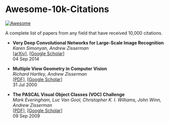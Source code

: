 # Awesome-10k-Citations
[![Awesome](https://awesome.re/badge.svg)](https://awesome.re)

A complete list of papers from any field that have received 10,000 citations.

* **Very Deep Convolutional Networks for Large-Scale Image Recognition** \
*Karen Simonyan, Andrew Zisserman* \
[[arXiv](https://arxiv.org/abs/1409.1556)], [[Google Scholar](https://scholar.google.com/citations?view_op=view_citation&hl=en&user=UZ5wscMAAAAJ&citation_for_view=UZ5wscMAAAAJ:v_tt_AnqfNMC)] \
04 Sep 2014

* **Multiple View Geometry in Computer Vision** \
*Richard Hartley, Andrew Zisserman* \
[[PDF](https://cseweb.ucsd.edu/classes/sp13/cse252B-a/HZ2eCh2.pdf)], [[Google Scholar](https://scholar.google.com/citations?view_op=view_citation&hl=en&user=UZ5wscMAAAAJ&citation_for_view=UZ5wscMAAAAJ:LPZeul_q3PIC)] \
31 Jul 2000

* **The PASCAL Visual Object Classes (VOC) Challenge** \
*Mark Everingham, Luc Van Gool, Christopher K. I. Williams, John Winn, Andrew Zisserman* \
[[PDF](https://www.microsoft.com/en-us/research/wp-content/uploads/2016/02/PascalVOC_IJCV2009.pdf)], [[Google Scholar](https://scholar.google.com/citations?view_op=view_citation&hl=en&user=UZ5wscMAAAAJ&citation_for_view=UZ5wscMAAAAJ:WqliGbK-hY8C)] \
09 Sep 2009
